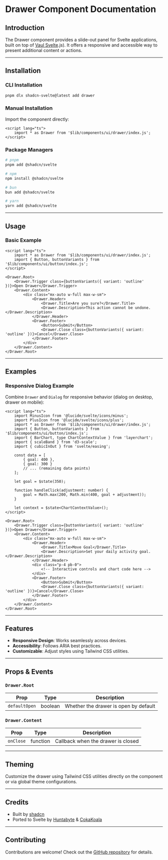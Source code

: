 # Drawer Component Documentation

## Introduction

The Drawer component provides a slide-out panel for Svelte applications, built on top of [Vaul Svelte](https://github.com/emilkowalski/vaul).js). It offers a responsive and accessible way to present additional content or actions.

---

## Installation

### CLI Installation

```bash
pnpm dlx shadcn-svelte@latest add drawer
```

### Manual Installation

Import the component directly:

```svelte
<script lang="ts">
	import * as Drawer from '$lib/components/ui/drawer/index.js';
</script>
```

### Package Managers

```bash
# pnpm
pnpm add @shadcn/svelte

# npm
npm install @shadcn/svelte

# bun
bun add @shadcn/svelte

# yarn
yarn add @shadcn/svelte
```

---

## Usage

### Basic Example

```svelte
<script lang="ts">
	import * as Drawer from '$lib/components/ui/drawer/index.js';
	import { Button, buttonVariants } from '$lib/components/ui/button/index.js';
</script>

<Drawer.Root>
	<Drawer.Trigger class={buttonVariants({ variant: 'outline' })}>Open Drawer</Drawer.Trigger>
	<Drawer.Content>
		<div class="mx-auto w-full max-w-sm">
			<Drawer.Header>
				<Drawer.Title>Are you sure?</Drawer.Title>
				<Drawer.Description>This action cannot be undone.</Drawer.Description>
			</Drawer.Header>
			<Drawer.Footer>
				<Button>Submit</Button>
				<Drawer.Close class={buttonVariants({ variant: 'outline' })}>Cancel</Drawer.Close>
			</Drawer.Footer>
		</div>
	</Drawer.Content>
</Drawer.Root>
```

---

## Examples

### Responsive Dialog Example

Combine `Drawer` and `Dialog` for responsive behavior (dialog on desktop, drawer on mobile):

```svelte
<script lang="ts">
	import MinusIcon from '@lucide/svelte/icons/minus';
	import PlusIcon from '@lucide/svelte/icons/plus';
	import * as Drawer from '$lib/components/ui/drawer/index.js';
	import { Button, buttonVariants } from '$lib/components/ui/button/index.js';
	import { BarChart, type ChartContextValue } from 'layerchart';
	import { scaleBand } from 'd3-scale';
	import { cubicInOut } from 'svelte/easing';

	const data = [
		{ goal: 400 },
		{ goal: 300 }
		// ... (remaining data points)
	];

	let goal = $state(350);

	function handleClick(adjustment: number) {
		goal = Math.max(200, Math.min(400, goal + adjustment));
	}

	let context = $state<ChartContextValue>();
</script>

<Drawer.Root>
	<Drawer.Trigger class={buttonVariants({ variant: 'outline' })}>Open Drawer</Drawer.Trigger>
	<Drawer.Content>
		<div class="mx-auto w-full max-w-sm">
			<Drawer.Header>
				<Drawer.Title>Move Goal</Drawer.Title>
				<Drawer.Description>Set your daily activity goal.</Drawer.Description>
			</Drawer.Header>
			<div class="p-4 pb-0">
				<!-- Interactive controls and chart code here -->
			</div>
			<Drawer.Footer>
				<Button>Submit</Button>
				<Drawer.Close class={buttonVariants({ variant: 'outline' })}>Cancel</Drawer.Close>
			</Drawer.Footer>
		</div>
	</Drawer.Content>
</Drawer.Root>
```

---

## Features

- **Responsive Design**: Works seamlessly across devices.
- **Accessibility**: Follows ARIA best practices.
- **Customizable**: Adjust styles using Tailwind CSS utilities.

---

## Props & Events

### `Drawer.Root`

| Prop          | Type    | Description                           |
| ------------- | ------- | ------------------------------------- |
| `defaultOpen` | boolean | Whether the drawer is open by default |

### `Drawer.Content`

| Prop      | Type     | Description                        |
| --------- | -------- | ---------------------------------- |
| `onClose` | function | Callback when the drawer is closed |

---

## Theming

Customize the drawer using Tailwind CSS utilities directly on the component or via global theme configurations.

---

## Credits

- Built by [shadcn](https://shadcn.com)
- Ported to Svelte by [Huntabyte](https://github.com/huntabyte) & [CokaKoala](https://github.com/CokaKoala)

---

## Contributing

Contributions are welcome! Check out the [GitHub repository](https://github.com/shadcn/shadcn-svelte) for details.
